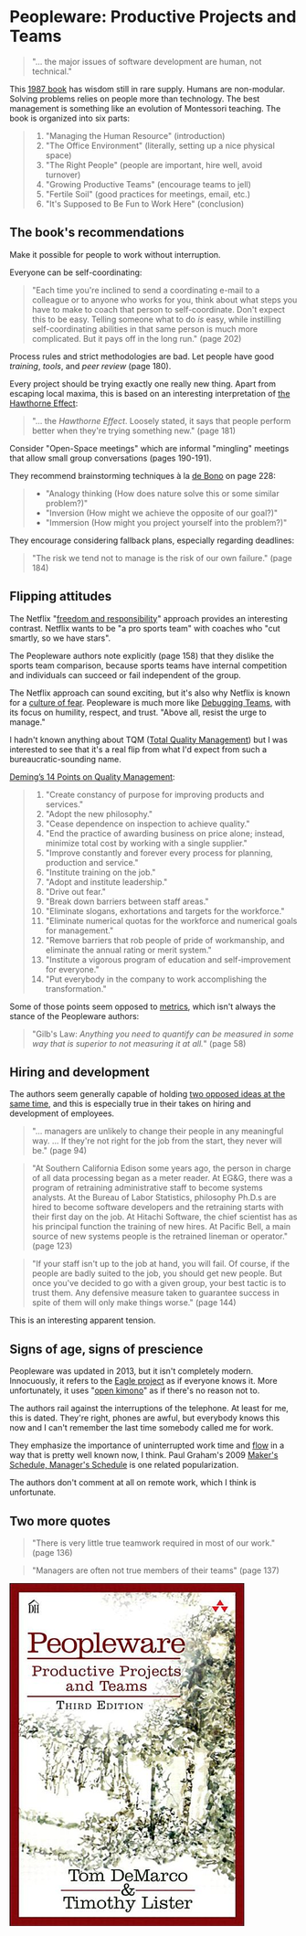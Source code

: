# Peopleware: Productive Projects and Teams

> "... the major issues of software development are human, not
> technical."

This [1987 book][] has wisdom still in rare supply. Humans are
non-modular. Solving problems relies on people more than technology.
The best management is something like an evolution of Montessori
teaching. The book is organized into six parts:

[1987 book]: https://en.wikipedia.org/wiki/Peopleware:_Productive_Projects_and_Teams

> 1. "Managing the Human Resource" (introduction)
> 2. "The Office Environment" (literally, setting up a nice physical
>    space)
> 3. "The Right People" (people are important, hire well, avoid
>    turnover)
> 4. "Growing Productive Teams" (encourage teams to jell)
> 5. "Fertile Soil" (good practices for meetings, email, etc.)
> 6. "It's Supposed to Be Fun to Work Here" (conclusion)


## The book's recommendations

Make it possible for people to work without interruption.

Everyone can be self-coordinating:

> "Each time you're inclined to send a coordinating e-mail to a
> colleague or to anyone who works for you, think about what steps you
> have to make to coach that person to self-coordinate. Don't expect
> this to be easy. Telling someone what to do _is_ easy, while
> instilling self-coordinating abilities in that same person is much
> more complicated. But it pays off in the long run." (page 202)

Process rules and strict methodologies are bad. Let people have good
_training_, _tools_, and _peer review_ (page 180).

Every project should be trying exactly one really new thing. Apart
from escaping local maxima, this is based on an interesting
interpretation of [the Hawthorne Effect][]:

> "... the _Hawthorne Effect_. Loosely stated, it says that people
> perform better when they're trying something new." (page 181)

[the Hawthorne Effect]: https://en.wikipedia.org/wiki/Hawthorne_effect

Consider "Open-Space meetings" which are informal "mingling" meetings
that allow small group conversations (pages 190-191).

They recommend brainstorming techniques à la [de Bono][] on page 228:

> * "Analogy thinking (How does nature solve this or some similar
>   problem?)"
> * "Inversion (How might we achieve the opposite of our goal?)"
> * "Immersion (How might you project yourself into the problem?)"

[de Bono]: https://en.wikipedia.org/wiki/Edward_de_Bono

They encourage considering fallback plans, especially regarding
deadlines:

> "The risk we tend not to manage is the risk of our own failure."
> (page 184)


## Flipping attitudes

The Netflix "[freedom and responsibility][]" approach provides an
interesting contrast. Netflix wants to be "a pro sports team" with
coaches who "cut smartly, so we have stars".

[freedom and responsibility]: https://igormroz.com/documents/netflix_culture.pdf

The Peopleware authors note explicitly (page 158) that they dislike
the sports team comparison, because sports teams have internal
competition and individuals can succeed or fail independent of the
group.

The Netflix approach can sound exciting, but it's also why Netflix is
known for a [culture of fear][]. Peopleware is much more like
[Debugging Teams][], with its focus on humility, respect, and trust.
"Above all, resist the urge to manage."

[culture of fear]: https://qz.com/work/1439451/the-seven-ways-netflix-culture-sounds-like-your-worst-work-nightmare/
[debugging teams]: /20151118-debugging_teams/

I hadn't known anything about TQM ([Total Quality Management][]) but I
was interested to see that it's a real flip from what I'd expect from
such a bureaucratic-sounding name.

[Total Quality Management]:https://en.wikipedia.org/wiki/Total_quality_management

[Deming’s 14 Points on Quality Management][]:

> 1. "Create constancy of purpose for improving products and
>    services."
> 2. "Adopt the new philosophy."
> 3. "Cease dependence on inspection to achieve quality."
> 4. "End the practice of awarding business on price alone; instead,
>    minimize total cost by working with a single supplier."
> 5. "Improve constantly and forever every process for planning,
>    production and service."
> 6. "Institute training on the job."
> 7. "Adopt and institute leadership."
> 8. "Drive out fear."
> 9. "Break down barriers between staff areas."
> 10. "Eliminate slogans, exhortations and targets for the workforce."
> 11. "Eliminate numerical quotas for the workforce and numerical
>     goals for management."
> 12. "Remove barriers that rob people of pride of workmanship, and
>     eliminate the annual rating or merit system."
> 13. "Institute a vigorous program of education and self-improvement
>     for everyone."
> 14. "Put everybody in the company to work accomplishing the
>     transformation."

[Deming’s 14 Points on Quality Management]: https://asq.org/quality-resources/total-quality-management/deming-points

Some of those points seem opposed to [metrics][], which isn't always
the stance of the Peopleware authors:

> "Gilb's Law: _Anything you need to quantify can be measured in some
> way that is superior to not measuring it at all._" (page 58)

[metrics]: /20200425-tyranny_of_metrics_by_muller/


## Hiring and development

The authors seem generally capable of holding
[two opposed ideas at the same time][], and this is especially true in
their takes on hiring and development of employees.

[two opposed ideas at the same time]: https://quoteinvestigator.com/2020/01/05/intelligence/

> "... managers are unlikely to change their people in any meaningful
> way. ... If they're not right for the job from the start, they never
> will be." (page 94)

> "At Southern California Edison some years ago, the person in charge
> of all data processing began as a meter reader. At EG&G, there was a
> program of retraining administrative staff to become systems
> analysts. At the Bureau of Labor Statistics, philosophy Ph.D.s are
> hired to become software developers and the retraining starts with
> their first day on the job. At Hitachi Software, the chief scientist
> has as his principal function the training of new hires. At Pacific
> Bell, a main source of new systems people is the retrained lineman
> or operator." (page 123)

> "If your staff isn't up to the job at hand, you will fail. Of
> course, if the people are badly suited to the job, you should get
> new people. But once you've decided to go with a given group, your
> best tactic is to trust them. Any defensive measure taken to
> guarantee success in spite of them will only make things worse."
> (page 144)

This is an interesting apparent tension.


## Signs of age, signs of prescience

Peopleware was updated in 2013, but it isn't completely modern.
Innocuously, it refers to the [Eagle project][] as if everyone knows
it. More unfortunately, it uses "[open kimono][]" as if there's no
reason not to.

[Eagle project]: https://en.wikipedia.org/wiki/Data_General#32-bit_Project_Eagle_-_the_Eagle_project
[open kimono]: https://www.investopedia.com/terms/o/open-kimono.asp

The authors rail against the interruptions of the telephone. At least
for me, this is dated. They're right, phones are awful, but everybody
knows this now and I can't remember the last time somebody called me
for work.

They emphasize the importance of uninterrupted work time and [flow][]
in a way that is pretty well known now, I think. Paul Graham's 2009
[Maker's Schedule, Manager's Schedule][] is one related
popularization.

[flow]: https://en.wikipedia.org/wiki/Flow_(psychology)
[Maker's Schedule, Manager's Schedule]: http://www.paulgraham.com/makersschedule.html

The authors don't comment at all on remote work, which I think is
unfortunate.


## Two more quotes

> "There is very little true teamwork required in most of our work."
> (page 136)

> "Managers are often not true members of their teams" (page 137)


![cover](peopleware.jpg)
